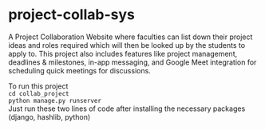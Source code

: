 # project-collab-sys
A Project Collaboration Website where faculties can list down their project ideas and roles required which will then be looked up by the students to apply to. This project also includes features like project management, deadlines &amp; milestones, in-app messaging, and Google Meet integration for scheduling quick meetings for discussions.

To run this project
<br>
```cd collab_project```
<br>
```python manage.py runserver```
<br>
Just run these two lines of code after installing the necessary packages (django, hashlib, python)
